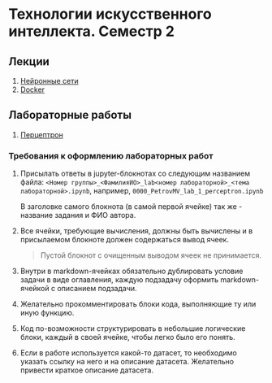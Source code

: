 # Технологии искусственного интеллекта. Семестр 2

## Лекции
1. [Нейронные сети](lectures/ait2_lec1.ipynb)
2. [Docker](lectures/ait2_lec2.ipynb)

## Лабораторные работы
1. [Перцептрон](labs/ait2_lab1.md)

### Требования к оформлению лабораторных работ

1. Присылать ответы в jupyter-блокнотах со следующим названием файла: `<Номер группы>_<ФамилияИО>_lab<номер лабораторной>_<тема лабораторной>.ipynb`, например, `0000_PetrovMV_lab_1_perceptron.ipynb`
   
   В заголовке самого блокнота (в самой первой ячейке) так же - название задания и ФИО автора.

2. Все ячейки, требующие вычисления, должны быть вычислены и в присылаемом блокноте должен содержаться вывод ячеек.
   > Пустой блокнот с очищенным выводом ячеек не принимается.

3. Внутри в markdown-ячейках обязательно дублировать условие задачи в виде оглавления, каждую подзадачу оформить markdown-ячейкой с описанием подзадачи.

4. Желательно прокомментировать блоки кода, выполняющие ту или иную функцию.

5. Код по-возможности структурировать в небольшие логические блоки, каждый в своей ячейке, чтобы легко было его понять.

6. Если в работе используется какой-то датасет, то необходимо указать ссылку на него и на описание датасета. 
Желательно привести краткое описание датасета.